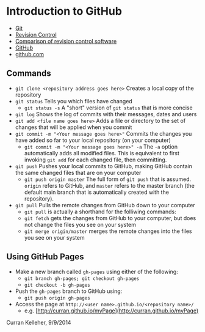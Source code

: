 # Introduction to GitHub

 * [Git](http://en.wikipedia.org/wiki/Git_(software))
 * [Revision Control](http://en.wikipedia.org/wiki/Revision_control)
 * [Comparison of revision control software](http://en.wikipedia.org/wiki/Comparison_of_revision_control_software)
 * [GitHub](http://en.wikipedia.org/wiki/GitHub)
 * [github.com](https://github.com/)

## Commands

 * `git clone <repository address goes here>` Creates a local copy of the repository
 * `git status` Tells you which files have changed
   * `git status -s` A "short" version of `git status` that is more concise
 * `git log` Shows the log of commits with their messages, dates and users
 * `git add <file name goes here>` Adds a file or directory to the set of changes that will be applied when you commit
 * `git commit -m "<Your message goes here>"` Commits the changes you have added so far to your local repository (on your computer)
   * `git commit -m "<Your message goes here>" -a` The `-a` option automatically adds all modified files. This is equivalent to first invoking `git add` for each changed file, then committing.
 * `git push` Pushes your local commits to GitHub, making GitHub contain the same changed files that are on your computer
   * `git push origin master` The full form of `git push` that is assumed. `origin` refers to GitHub, and `master` refers to the master branch (the default main branch that is automatically created with the repository).
 * `git pull` Pulls the remote changes from GitHub down to your computer
   * `git pull` is actually a shorthand for the folliwing commands:
   * `git fetch` gets the changes from GitHub to your computer, but does not change the files you see on your system
   * `git merge origin/master` merges the remote changes into the files you see on your system

## Using GitHub Pages

 * Make a new branch called `gh-pages` using either of the following:
   * `git branch gh-pages; git checkout gh-pages`
   * `git checkout -b gh-pages`
 * Push the `gh-pages` branch to GitHub using:
   * `git push origin gh-pages`
 * Access the page at `http://<user name>.github.io/<repository name>/`
   * e.g. [http://curran.github.io/myPage](http://curran.github.io/myPage)

Curran Kelleher, 9/9/2014
